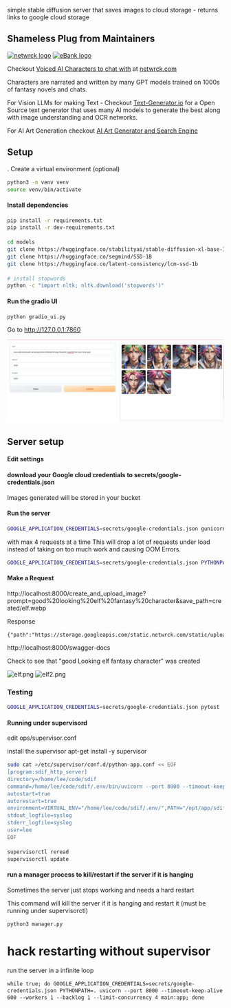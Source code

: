 simple stable diffusion server that saves images to cloud storage - returns links to google cloud storage

## Shameless Plug from Maintainers
[![netwrck logo](https://static.netwrck.com/static/img/netwrck-logo-colord256.png)](https://netwrck.com)
[![eBank logo](https://static.netwrck.com/static/img/ebank-logo-removebg-full387.png)](https://aiart-generator.art)

Checkout [Voiced AI Characters to chat with](https://netwrck.com) at [netwrck.com](https://netwrck.com)

Characters are narrated and written by many GPT models trained on 1000s of fantasy novels and chats.

For Vision LLMs for making Text - Checkout [Text-Generator.io](https://text-generator.io) for a Open Source text generator that uses many AI models to generate the best along with image understanding and OCR networks.

For AI Art Generation checkout [AI Art Generator and Search Engine](https://aiart-generator.art)

## Setup

. Create a virtual environment (optional)

```bash
python3 -m venv venv
source venv/bin/activate
```

#### Install dependencies

```bash
pip install -r requirements.txt
pip install -r dev-requirements.txt

cd models
git clone https://huggingface.co/stabilityai/stable-diffusion-xl-base-1.0
git clone https://huggingface.co/segmind/SSD-1B
git clone https://huggingface.co/latent-consistency/lcm-ssd-1b 

# install stopwords
python -c "import nltk; nltk.download('stopwords')"
```

#### Run the gradio UI

```
python gradio_ui.py
```
Go to 
http://127.0.0.1:7860


![gradio demo](gradioimg.png)

## Server setup
#### Edit settings
#### download your Google cloud credentials to secrets/google-credentials.json
Images generated will be stored in your bucket

#### Run the server

```bash
GOOGLE_APPLICATION_CREDENTIALS=secrets/google-credentials.json gunicorn  -k uvicorn.workers.UvicornWorker -b :8000 main:app --timeout 600 -w 1 
```

with max 4 requests at a time
This will drop a lot of requests under load instead of taking on too much work and causing OOM Errors.

```bash
GOOGLE_APPLICATION_CREDENTIALS=secrets/google-credentials.json PYTHONPATH=. uvicorn --port 8000 --timeout-keep-alive 600 --workers 1 --backlog 1 --limit-concurrency 4 main:app
```

#### Make a Request

http://localhost:8000/create_and_upload_image?prompt=good%20looking%20elf%20fantasy%20character&save_path=created/elf.webp

Response
```shell
{"path":"https://storage.googleapis.com/static.netwrck.com/static/uploads/created/elf.png"}
```

http://localhost:8000/swagger-docs


Check to see that "good Looking elf fantasy character" was created

![elf.png](https://storage.googleapis.com/static.netwrck.com/static/uploads/aiamazing-good-looking-elf-fantasy-character-awesome-portrait-2.webp)
![elf2.png](https://github.com/Netwrck/stable-diffusion-server/assets/2122616/81e86fb7-0419-4003-a67a-21470df225ea)

### Testing

```bash
GOOGLE_APPLICATION_CREDENTIALS=secrets/google-credentials.json pytest .
```


#### Running under supervisord

edit ops/supervisor.conf

install the supervisor
apt-get install -y supervisor
```bash
sudo cat >/etc/supervisor/conf.d/python-app.conf << EOF
[program:sdif_http_server]
directory=/home/lee/code/sdif
command=/home/lee/code/sdif/.env/bin/uvicorn --port 8000 --timeout-keep-alive 600 --workers 1 --backlog 1 --limit-concurrency 4 main:app
autostart=true
autorestart=true
environment=VIRTUAL_ENV="/home/lee/code/sdif/.env/",PATH="/opt/app/sdif/.env/bin",HOME="/home/lee",GOOGLE_APPLICATION_CREDENTIALS="secrets/google-credentials.json",PYTHONPATH="/home/lee/code/sdif"
stdout_logfile=syslog
stderr_logfile=syslog
user=lee
EOF

supervisorctl reread
supervisorctl update
```

#### run a manager process to kill/restart if the server if it is hanging

Sometimes the server just stops working and needs a hard restart

This command will kill the server if it is hanging and restart it (must be running under supervisorctl)
```
python3 manager.py
```

# hack restarting without supervisor
run the server in a infinite loop
```
while true; do GOOGLE_APPLICATION_CREDENTIALS=secrets/google-credentials.json PYTHONPATH=. uvicorn --port 8000 --timeout-keep-alive 600 --workers 1 --backlog 1 --limit-concurrency 4 main:app; done
```
